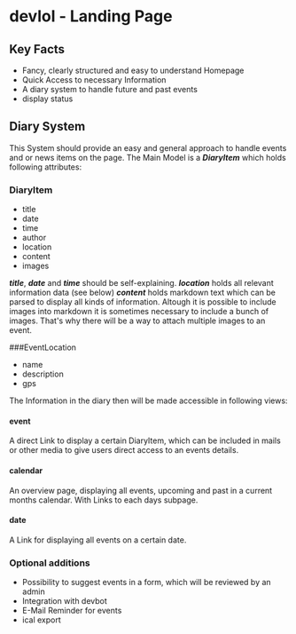 # devlol - Landing Page

## Key Facts
* Fancy, clearly structured and easy to understand Homepage
* Quick Access to necessary Information
* A diary system to handle future and past events
* display status

## Diary System
This System should provide an easy and general approach to handle events and or news items on the page.
The Main Model is a ***DiaryItem*** which holds following attributes:

### DiaryItem
* title
* date
* time
* author
* location
* content
* images

***title***, ***date*** and ***time*** should be self-explaining.
***location*** holds all relevant information data (see below)
***content*** holds markdown text which can be parsed to display all kinds of information.
Altough it is possible to include images into markdown it is sometimes necessary to include a bunch of images.
That's why there will be a way to attach multiple images to an event.

###EventLocation
* name
* description
* gps

The Information in the diary then will be made accessible in following views:
#### event
A direct Link to display a certain DiaryItem, which can be included in mails or other media to give users direct access to an events details.

#### calendar
An overview page, displaying all events, upcoming and past in a current months calendar.
With Links to each days subpage.

#### date
A Link for displaying all events on a certain date.

### Optional additions
* Possibility to suggest events in a form, which will be reviewed by an admin
* Integration with devbot
* E-Mail Reminder for events
* ical export
